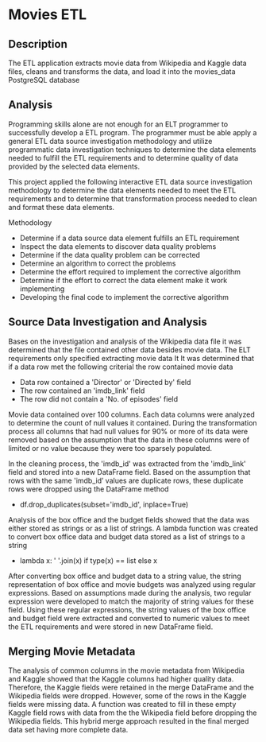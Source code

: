 # Movies ETL

## Description
The ETL application extracts movie data from Wikipedia and Kaggle data files, cleans and transforms the data, and load it into the movies_data PostgreSQL database

## Analysis
Programming skills alone are not enough for an ELT programmer to successfully develop a ETL program. The programmer must be able apply a general ETL data source investigation methodology and utilize programmatic data investigation techniques to determine the data elements needed to fulfill the ETL requirements and to determine quality of data provided by the selected data elements. 

This project applied the following interactive ETL data source investigation methodology to determine the data elements needed to meet the ETL requirements and to determine that transformation process needed to clean and format these data elements.

Methodology
* Determine if a data source data element fulfills an ETL requirement
* Inspect the data elements to discover data quality problems
* Determine if the data quality problem can be corrected
* Determine an algorithm to correct the problems
* Determine the effort required to implement the corrective algorithm
* Determine if the effort to correct the data element make it work implementing
* Developing the final code to implement the corrective algorithm

## Source Data Investigation and Analysis

Bases on the investigation and analysis of the Wikipedia data file it was determined that the file contained other data besides movie data. The ELT requirements only specified extracting movie data It It was determined that if a data row met the following criterial the row contained movie data 
* Data row contained a 'Director' or 'Directed by' field
* The row contained an 'imdb_link' field
* The row did not contain a 'No. of episodes' field

Movie data contained over 100 columns. Each data columns were analyzed to determine the count of null values it contained. During the transformation process all columns that had null values for 90% or more of its data were removed based on the assumption that the data in these columns were of limited or no value because they were too sparsely populated.

In the cleaning process, the 'imdb_id' was extracted from the 'imdb_link' field and stored into a new DataFrame field. Based on the assumption that rows with the same 'imdb_id’ values are duplicate rows, these duplicate rows were dropped using the  DataFrame method
*  df.drop_duplicates(subset='imdb_id', inplace=True)

Analysis of the box office and the budget fields showed that the data was either stored as strings or as a list of strings. A lambda function was created to convert box office data and budget data stored as a list of strings to a string
* lambda x: ' '.join(x) if type(x) == list else x

After converting box office and budget data to a string value, the string representation of box office and movie budgets was analyzed using regular expressions. Based on assumptions made during the analysis, two regular expression were developed to match the majority of string values for these field. Using these regular expressions, the string values of the box office and budget field were extracted and converted to  numeric values to meet the ETL requirements and  were stored in new DataFrame field.

## Merging Movie Metadata
The analysis of common columns in the movie metadata from Wikipedia and Kaggle showed that the Kaggle columns had higher quality data. Therefore, the Kaggle fields were retained in the merge DataFrame and the Wikipedia fields were dropped. However, some of the rows in the Kaggle fields were missing data. A function was created to fill in these empty Kaggle field rows with data from the the Wikipedia field before dropping the Wikipedia fields. This hybrid merge approach resulted in the final merged data set having more complete data.

